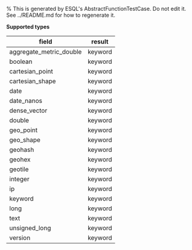 % This is generated by ESQL's AbstractFunctionTestCase. Do not edit it. See ../README.md for how to regenerate it.

**Supported types**

| field | result |
| --- | --- |
| aggregate_metric_double | keyword |
| boolean | keyword |
| cartesian_point | keyword |
| cartesian_shape | keyword |
| date | keyword |
| date_nanos | keyword |
| dense_vector | keyword |
| double | keyword |
| geo_point | keyword |
| geo_shape | keyword |
| geohash | keyword |
| geohex | keyword |
| geotile | keyword |
| integer | keyword |
| ip | keyword |
| keyword | keyword |
| long | keyword |
| text | keyword |
| unsigned_long | keyword |
| version | keyword |

